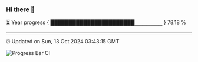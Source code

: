 ### Hi there 👋

⏳ Year progress { ███████████████████████▁▁▁▁▁▁▁ } 78.18 %

---

⏰ Updated on Sun, 13 Oct 2024 03:43:15 GMT

![Progress Bar CI](https://github.com/IshwaranRudhara/GIT-ACTION/workflows/Progress%20Bar%20CI/badge.svg)
